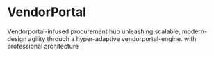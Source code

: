# VendorPortal
Vendorportal-infused procurement hub unleashing scalable, modern-design agility through a hyper-adaptive vendorportal-engine. with professional architecture
